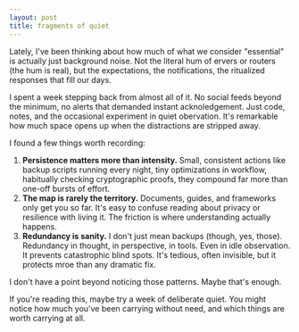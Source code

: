 ```yaml
---
layout: post
title: fragments of quiet
---
```


Lately, I've been thinking about how much of what we consider "essential" is actually just background noise. Not the literal hum of ervers or routers (the hum is real), but the expectations, the notifications, the ritualized responses that fill our days.

I spent a week stepping back from almost all of it. No social feeds beyond the minimum, no alerts that demanded instant acknoledgement. Just code, notes, and the occasional experiment in quiet obervation. It's remarkable how much space opens up when the distractions are stripped away.

I found a few things worth recording:

1. **Persistence matters more than intensity.** Small, consistent actions like backup scripts running every night, tiny optimizations in workflow, habitually checking cryptographic proofs, they compound far more than one-off bursts of effort.
2. **The map is rarely the territory.** Documents, guides, and frameworks only get you so far. It's easy to confuse reading about privacy or resilience with living it. The friction is where understanding actually happens.
3. **Redundancy is sanity.** I don't just mean backups (though, yes, those). Redundancy in thought, in perspective, in tools. Even in idle observation. It prevents catastrophic blind spots. It's tedious, often invisible, but it protects mroe than any dramatic fix.

I don't have a point beyond noticing those patterns. Maybe that's enough.

If you're reading this, maybe try a week of deliberate quiet. You might notice how much you've been carrying without need, and which things are worth carrying at all.
